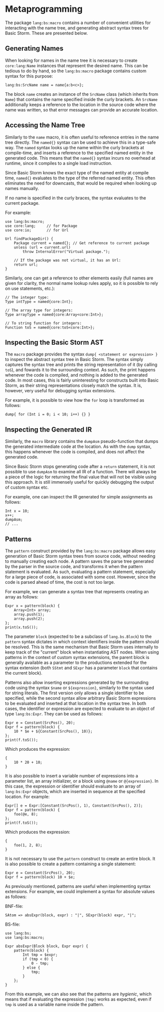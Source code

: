 Metaprogramming
=================

The package `lang:bs:macro` contains a number of convenient utilities for interacting with the name
tree, and generating abstract syntax trees for Basic Storm. These are presented below.


Generating Names
----------------

When looking for names in the name tree it is necessary to create `core:lang:Name` instances that
represent the desired name. This can be tedious to do by hand, so the `lang:bs:macro` package
contains custom syntax for this purpose:

```bsstmt:use=lang.bs.macro
lang:bs:SrcName name = name{a:b<c>};
```

The block `name` creates an instance of the `SrcName` class (which inherits from `Name`) that
contains the name specified inside the curly brackets. An `SrcName` additionally keeps a reference
to the location in the source code where the name was written, so that error messages can provide an
accurate location.


Accessing the Name Tree
-----------------------

Similarly to the `name` macro, it is often useful to reference entries in the name tree directly.
The `named{}` syntax can be used to achieve this in a type-safe way. The `named` syntax looks up the
name within the curly brackets at compile-time, and inserts a reference to the specified named
entity in the generated code. This means that the `named{}` syntax incurs no overhead at runtime,
since it compiles to a single load instruction.

Since Basic Storm knows the exact type of the named entity at compile time, `named{}` evaluates to
the type of the referred named entity. This often eliminates the need for downcasts, that would be
required when looking up names manually.

If no name is specified in the curly braces, the syntax evaluates to the current package.

For example:

```bs
use lang:bs:macro;
use core:lang;     // for Package
use core:io;       // for Url

Url findPackageDir() {
    Package current = named{}; // Get reference to current package
    unless (url = current.url)
        throw InternalError("Virtual package.");

    // If the package was not virtual, it has an Url:
    return url;
}
```

Similarly, one can get a reference to other elements easily (full names are given for clarity, the
normal name lookup rules apply, so it is possible to rely on use statements, etc.):

```bsstmt:use=lang.bs.macro
// The integer type:
Type intType = named{core:Int};

// The array type for integers:
Type arrayType = named{core:Array<core:Int>};

// To string function for integers:
Function toS = named{core:toS<core:Int>};
```


Inspecting the Basic Storm AST
------------------------------

The `macro` package provides the syntax `dump{ <statement or expression> }` to inspect the abstract
syntax tree in Basic Storm. The syntax simply captures the syntax tree and prints the string
representation of it (by calling `toS`), and fowards it to the surrounding context. As such, the
print happens whenever the code is compiled, and nothing is added to the generated code. In most
cases, this is fairly uninteresting for constructs built into Basic Storm, as their string
representations closely match the syntax. It is, however, very useful for debugging syntax
extensions.

For example, it is possible to view how the `for` loop is transformed as follows:

```bsstmt:use=lang.bs.macro
dump{ for (Int i = 0; i < 10; i++) {} }
```


Inspecting the Generated IR
---------------------------

Similarly, the `macro` library contains the `dumpAsm` pseudo-function that dumps the generated
intermediate code at the location. As with the `dump` syntax, this happens whenever the code is
compiled, and does not affect the generated code.

Since Basic Storm stops generating code after a `return` statement, it is not possible to use
`dumpAsm` to examine all IR of a function. There will always be a piece of the logic for returning
the final value that will not be visible using this approach. It is still immensely useful for
quickly debugging the output of custom syntax etc.

For example, one can inspect the IR generated for simple assignments as follows:

```bsstmt:use=lang.bs.macro
Int x = 10;
x++;
dumpAsm;
// ...
```


Patterns
--------

The `pattern` construct provided by the `lang:bs:macro` package allows easy generation of Basic
Storm syntax trees from source code, without needing to manually creating each node. A pattern saves
the parse tree generated by the parser in the source code, and transforms it when the pattern
statement is evaluated. As such, evaluating a pattern statement, especially for a large piece of
code, is associated with some cost. However, since the code is parsed ahead of time, the cost is not
too large.

For example, we can generate a syntax tree that represents creating an array as follows:

```bsstmt:use=lang.bs.macro
Expr x = pattern(block) {
	Array<Int> array;
	array.push(1);
	array.push(2);
};
print(x.toS());
```

The parameter `block` (expected to be a subclass of `lang.bs.Block`) to the `pattern` syntax
dictates in which context identifiers inside the pattern should be resolved. This is the same
mechanism that Basic Storm uses internally to keep track of the "current" block when instantiating
AST nodes. When using patterns in the context of custom syntax extensions, the parent block is
generally available as a parameter to the productions extended for the syntax extension (both
`SStmt` and `SExpr` has a parameter `block` that contains the current block).


Patterns also allow inserting expressions generated by the surrounding code using the syntax `$name`
or `${expression}`, similarly to the syntax used for string literals. The first version only allows
a single identifier to be specified, while the second syntax allow arbitrary Basic Storm expressions
to be evaluated and inserted at that location in the syntax tree. In both cases, the identifier or
expression are expected to evaluate to an object of type `lang:bs:Expr`. They can be used as follows:

```bsstmt:use=lang.bs.macro
Expr e = Constant(SrcPos(), 20);
Expr f = pattern(block) {
	10 * $e + ${Constant(SrcPos(), 10)};
};
print(f.toS());
```

Which produces the expression:

```bsstmt
{
	10 * 20 + 10;
}
```

It is also possible to insert a variable number of expressions into a parameter list, an array
initializer, or a block using `@name` or `@{expression}`. In this case, the expression or identifier
should evaluate to an array of `lang:bs:Expr` objects, which are inserted in sequence at the
specified location. For example:

```bsstmt:use=lang.bs.macro
Expr[] e = Expr:[Constant(SrcPos(), 1), Constant(SrcPos(), 2)];
Expr f = pattern(block) {
	foo(@e, 8);
};
print(f.toS());
```

Which produces the expression:

```bsstmt
{
	foo(1, 2, 8);
}
```

It is not necessary to use the `pattern` construct to create an entire block. It is also possible to
create a pattern containing a single statement:

```bsstmt:use=lang.bs.macro
Expr e = Constant(SrcPos(), 20);
Expr f = pattern(block) 10 + $e;
```

As previously mentioned, patterns are useful when implementing syntax extensions. For example, we
could implement a syntax for absolute values as follows:

BNF-file:
```bnf
SAtom => absExpr(block, expr) : "|", SExpr(block) expr, "|";
```

BS-file:
```bs
use lang:bs;
use lang:bs:macro;

Expr absExpr(Block block, Expr expr) {
	pattern(block) {
		Int tmp = $expr;
		if (tmp < 0) {
			0 - tmp;
		} else {
			tmp;
		}
	};
}
```

From this example, we can also see that the patterns are *hygienic*, which means that if evaluating
the expression `|tmp|` works as expected, even if `tmp` is used as a variable name inside the
pattern.
